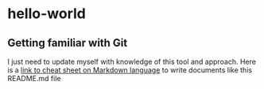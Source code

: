 # hello-world
## Getting familiar with Git
I just need to update myself with knowledge of this tool and approach.
Here is a [link to cheat sheet on Markdown language](https://www.markdownguide.org/cheat-sheet/) to write documents like this README.md file
